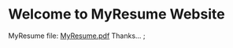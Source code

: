 # Welcome to MyResume Website
MyResume file:
[MyResume.pdf](https://github.com/alihosseini27/alihosseini27.github.io/files/15049626/MyResume.pdf)
Thanks...
;
